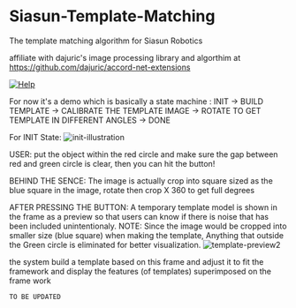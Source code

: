 # Siasun-Template-Matching
The template matching algorithm for Siasun Robotics

affiliate with dajuric's image processing library and algorthim at
https://github.com/dajuric/accord-net-extensions

 <a href="https://github.com/dajuric/accord-net-extensions/raw/master/Deployment/Documentation/Help/Accord.NET%20Extensions%20Documentation.chm"> 
 <img src="https://img.shields.io/badge/Help-download-yellow.svg?style=flat-square" alt="Help"/>  </a>


For now it's a demo which is basically a state machine :
INIT -> BUILD TEMPLATE -> CALIBRATE THE TEMPLATE IMAGE -> ROTATE TO GET TEMPLATE IN DIFFERENT ANGLES -> DONE

For INIT State:
![init-illustration](https://user-images.githubusercontent.com/22462126/42083095-771595f2-7bbc-11e8-82bd-de8a05cd114a.PNG)

USER: put the object within the red circle and make sure the gap between red and green circle is clear, then you can hit the button!

BEHIND THE SENCE:
    The image is actually crop into square sized as the blue square in the image, 
    rotate then crop X 360 to get full degrees
    
AFTER PRESSING THE BUTTON:
    A temporary template model is shown in the frame as a preview so that users can know if there is noise that has been included unintentionaly. NOTE: Since the image would be cropped into smaller size (blue square) when making the template, Anything that outside the Green circle is eliminated for better visualization.
    ![template-preview2](https://user-images.githubusercontent.com/22462126/42266721-cc7aaf46-7fa9-11e8-9543-9471b4b5dc6e.PNG)


the system build a template based on this frame and adjust it to fit the framework and display the features (of templates) superimposed on the frame work 



    TO BE UPDATED
